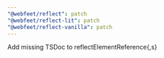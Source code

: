 ```yaml
---
"@webfeet/reflect": patch
"@webfeet/reflect-lit": patch
"@webfeet/reflect-vanilla": patch
---
```


Add missing TSDoc to reflectElementReference{,s}
